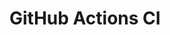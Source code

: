 # GitHub Actions CI






















































































































































































































































































































































































































































































































































































































































































































































































































































































































































































































































































































































































































































































































































































































































































































































































































































































































































































































































































































































































































































































































































































































































































































































































































































































































































































































































































































































































































































































































































































































































































































































































































































































































































